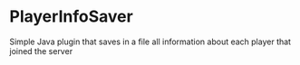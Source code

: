 # PlayerInfoSaver
Simple Java plugin that saves in a file all information about each player that joined the server
